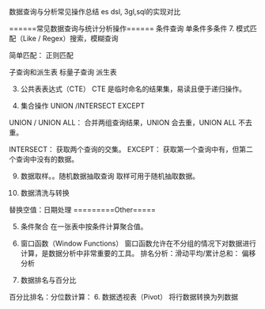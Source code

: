 数据查询与分析常见操作总结  es dsl, 3gl,sql的实现对比


======常见数据查询与统计分析操作======
条件查询  单条件多条件
7. 模式匹配（Like / Regex）搜索，模糊查询

简单匹配： 正则匹配



子查询和派生表
标量子查询   派生表


3. 公共表表达式（CTE）
CTE 是临时命名的结果集，易读且便于递归操作。



4. 集合操作 UNION /INTERSECT  EXCEPT

UNION / UNION ALL： 合并两组查询结果，UNION 会去重，UNION ALL 不去重。

INTERSECT： 获取两个查询的交集。
EXCEPT： 获取第一个查询中有，但第二个查询中没有的数据。





9. 数据取样。。随机数据抽取查询
取样可用于随机抽取数据。
  

 
10. 数据清洗与转换

替换空值：日期处理
=========Other=====

5. 条件聚合
在一张表中按条件计算聚合值。


1. 窗口函数（Window Functions）
窗口函数允许在不分组的情况下对数据进行计算，是数据分析中非常重要的工具。
排名分析：滑动平均/累计总和：  偏移分析




8. 数据排名与百分比

百分比排名：分位数计算：
6. 数据透视表（Pivot）
将行数据转换为列数据

